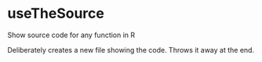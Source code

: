 # useTheSource
Show source code for any function in R

Deliberately creates a new file showing the code. Throws it away at the end.
